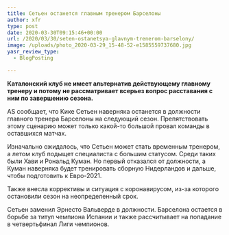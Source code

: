 ```yaml
---
title: Сетьен останется главным тренером Барселоны
author: xfr
type: post
date: 2020-03-30T09:15:46+00:00
url: /2020/03/30/seten-ostanetsya-glavnym-trenerom-barselony/
image: /uploads/photo_2020-03-29_15-48-52-e1585559737680.jpg
yasr_review_type:
  - BlogPosting

---
```

**Каталонский клуб не имеет альтернатив действующему главному тренеру и потому не рассматривает всерьез вопрос расставания с ним по завершению сезона.**

AS сообщает, что Кике Сетьен наверняка останется в должности главного тренера Барселоны на следующий сезон. Препятствовать этому сценарию может только какой-то большой провал команды в оставшихся матчах.

Изначально ожидалось, что Сетьен может стать временным тренером, а летом клуб подыщет специалиста с большим статусом. Среди таких были Хави и Рональд Куман. Но первый отказался от должности, а Куман наверняка будет тренировать сборную Нидерландов и дальше, чтобы подготовить к Евро-2021.

Также внесла коррективы и ситуация с коронавирусом, из-за которого остановили сезон на неопределенный срок.

Сетьен заменил Эрнесто Вальверде в должности. Барселона остается в борьбе за титул чемпиона Испании и также рассчитывает на попадание в четвертьфинал Лиги чемпионов.